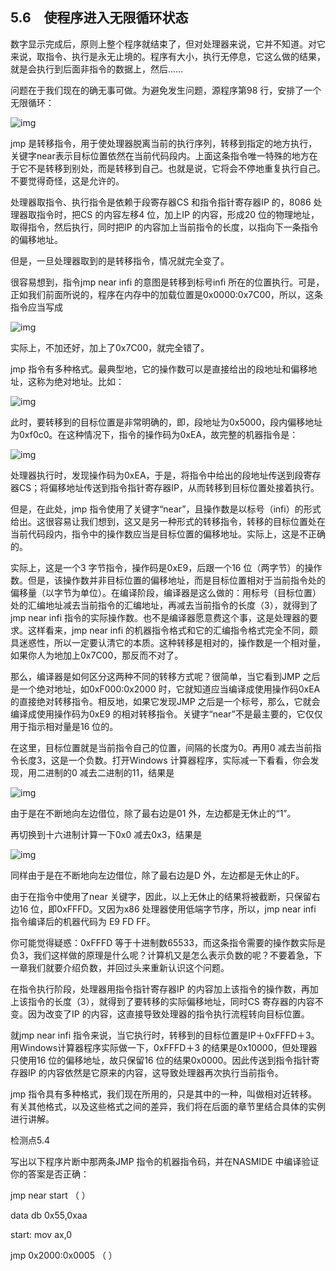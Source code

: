    

## 5.6　使程序进入无限循环状态

数字显示完成后，原则上整个程序就结束了，但对处理器来说，它并不知道。对它来说，取指令、执行是永无止境的。程序有大小，执行无停息，它这么做的结果，就是会执行到后面非指令的数据上，然后……

问题在于我们现在的确无事可做。为避免发生问题，源程序第98 行，安排了一个无限循环：

![img](../0-Assets/Epubook/x86汇编语言从实模式到保护模式_李忠_等_Z_Library/images/00102.jpeg)

jmp 是转移指令，用于使处理器脱离当前的执行序列，转移到指定的地方执行，关键字near表示目标位置依然在当前代码段内。上面这条指令唯一特殊的地方在于它不是转移到别处，而是转移到自己。也就是说，它将会不停地重复执行自己。不要觉得奇怪，这是允许的。

处理器取指令、执行指令是依赖于段寄存器CS 和指令指针寄存器IP 的，8086 处理器取指令时，把CS 的内容左移4 位，加上IP 的内容，形成20 位的物理地址，取得指令，然后执行，同时把IP 的内容加上当前指令的长度，以指向下一条指令的偏移地址。

但是，一旦处理器取到的是转移指令，情况就完全变了。

很容易想到，指令jmp near infi 的意图是转移到标号infi 所在的位置执行。可是，正如我们前面所说的，程序在内存中的加载位置是0x0000:0x7C00，所以，这条指令应当写成

![img](../0-Assets/Epubook/x86汇编语言从实模式到保护模式_李忠_等_Z_Library/images/00103.jpeg)

实际上，不加还好，加上了0x7C00，就完全错了。

jmp 指令有多种格式。最典型地，它的操作数可以是直接给出的段地址和偏移地址，这称为绝对地址。比如：

![img](../0-Assets/Epubook/x86汇编语言从实模式到保护模式_李忠_等_Z_Library/images/00104.jpeg)

此时，要转移到的目标位置是非常明确的，即，段地址为0x5000，段内偏移地址为0xf0c0。在这种情况下，指令的操作码为0xEA，故完整的机器指令是：

![img](../0-Assets/Epubook/x86汇编语言从实模式到保护模式_李忠_等_Z_Library/images/00105.jpeg)

处理器执行时，发现操作码为0xEA，于是，将指令中给出的段地址传送到段寄存器CS；将偏移地址传送到指令指针寄存器IP，从而转移到目标位置处接着执行。

但是，在此处，jmp 指令使用了关键字“near”，且操作数是以标号（infi）的形式给出。这很容易让我们想到，这又是另一种形式的转移指令，转移的目标位置处在当前代码段内，指令中的操作数应当是目标位置的偏移地址。实际上，这是不正确的。

实际上，这是一个3 字节指令，操作码是0xE9，后跟一个16 位（两字节）的操作数。但是，该操作数并非目标位置的偏移地址，而是目标位置相对于当前指令处的偏移量（以字节为单位）。在编译阶段，编译器是这么做的：用标号（目标位置）处的汇编地址减去当前指令的汇编地址，再减去当前指令的长度（3），就得到了jmp near infi 指令的实际操作数。也不是编译器愿意费这个事，这是处理器的要求。这样看来，jmp near infi 的机器指令格式和它的汇编指令格式完全不同，颇具迷惑性，所以一定要认清它的本质。这种转移是相对的，操作数是一个相对量，如果你人为地加上0x7C00，那反而不对了。

那么，编译器是如何区分这两种不同的转移方式呢？很简单，当它看到JMP 之后是一个绝对地址，如0xF000:0x2000 时，它就知道应当编译成使用操作码0xEA 的直接绝对转移指令。相反地，如果它发现JMP 之后是一个标号，那么，它就会编译成使用操作码为0xE9 的相对转移指令。关键字“near”不是最主要的，它仅仅用于指示相对量是16 位的。

在这里，目标位置就是当前指令自己的位置，间隔的长度为0。再用0 减去当前指令长度3，这是一个负数。打开Windows 计算器程序，实际减一下看看，你会发现，用二进制的0 减去二进制的11，结果是

![img](../0-Assets/Epubook/x86汇编语言从实模式到保护模式_李忠_等_Z_Library/images/00106.jpeg)

由于是在不断地向左边借位，除了最右边是01 外，左边都是无休止的“1”。

再切换到十六进制计算一下0x0 减去0x3，结果是

![img](../0-Assets/Epubook/x86汇编语言从实模式到保护模式_李忠_等_Z_Library/images/00107.jpeg)

同样由于是在不断地向左边借位，除了最右边是D 外，左边都是无休止的F。

由于在指令中使用了near 关键字，因此，以上无休止的结果将被截断，只保留右边16 位，即0xFFFD。又因为x86 处理器使用低端字节序，所以，jmp near infi 指令编译后的机器代码为 E9 FD FF。

你可能觉得疑惑：0xFFFD 等于十进制数65533，而这条指令需要的操作数实际是负3，我们这样做的原理是什么呢？计算机又是怎么表示负数的呢？不要着急，下一章我们就要介绍负数，并回过头来重新认识这个问题。

在指令执行阶段，处理器用指令指针寄存器IP 的内容加上该指令的操作数，再加上该指令的长度（3），就得到了要转移的实际偏移地址，同时CS 寄存器的内容不变。因为改变了IP 的内容，这直接导致处理器的指令执行流程转向目标位置。

就jmp near infi 指令来说，当它执行时，转移到的目标位置是IP＋0xFFFD＋3。用Windows计算器程序实际做一下，0xFFFD＋3 的结果是0x10000，但处理器只使用16 位的偏移地址，故只保留16 位的结果0x0000。因此传送到指令指针寄存器IP 的内容依然是它原来的内容，这导致处理器再次执行当前指令。

jmp 指令具有多种格式，我们现在所用的，只是其中的一种，叫做相对近转移。有关其他格式，以及这些格式之间的差异，我们将在后面的章节里结合具体的实例进行讲解。

检测点5.4

写出以下程序片断中那两条JMP 指令的机器指令码，并在NASMIDE 中编译验证你的答案是否正确：

jmp near start （ ）

data db 0x55,0xaa

start: mov ax,0

jmp 0x2000:0x0005 （ ）